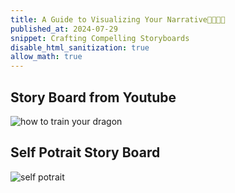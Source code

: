 ```yaml
---
title: A Guide to Visualizing Your Narrative💓🏐🎨🎼
published_at: 2024-07-29
snippet: Crafting Compelling Storyboards
disable_html_sanitization: true
allow_math: true
---
```


## Story Board from Youtube
![how to train your dragon](hiccup.png)

## Self Potrait Story Board
![self potrait](potrait.png)